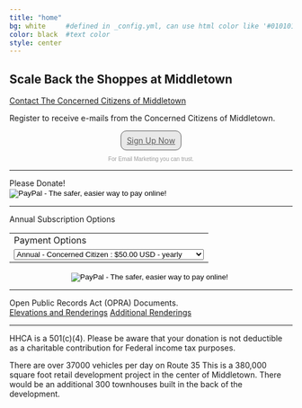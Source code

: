 ```yaml
---
title: "home"
bg: white     #defined in _config.yml, can use html color like '#010101'
color: black  #text color
style: center
---
```


## Scale Back the Shoppes at Middletown

[Contact The Concerned Citizens of Middletown](mailto:concernedcitizensofmiddletown@gmail.com)

Register to receive e-mails from the Concerned Citizens of Middletown.

<!-- BEGIN: Constant Contact Email List Form Button --><div align="center"><a href="http://visitor.r20.constantcontact.com/d.jsp?llr=l5d4o5tab&amp;p=oi&amp;m=1120935055307&amp;sit=l6mwypujb&amp;f=df2760f3-5f29-40e9-8e68-2ea23beb0af8" class="button" style="background-color: rgb(232, 232, 232); border: 1px solid rgb(91, 91, 91); color: rgb(91, 91, 91); display: inline-block; padding: 8px 10px; text-shadow: none; border-radius: 10px;">Sign Up Now</a><!-- BEGIN: Email Marketing you can trust --><div id="ctct_button_footer" style="font-family:Arial,Helvetica,sans-serif;font-size:10px;color:#999999;margin-top: 10px;" align="center">For Email Marketing you can trust.</div></div>
          
<hr/>
Please Donate!  

<form action="https://www.paypal.com/cgi-bin/webscr" method="post" target="_top">
<input type="hidden" name="cmd" value="_s-xclick">
<input type="hidden" name="hosted_button_id" value="FSJGJ9LTFZTZ8">
<input type="image" src="https://www.paypalobjects.com/en_US/i/btn/btn_donateCC_LG.gif" border="0" name="submit" alt="PayPal - The safer, easier way to pay online!">
<img alt="" border="0" src="https://www.paypalobjects.com/en_US/i/scr/pixel.gif" width="1" height="1">
</form>

<hr/>
Annual Subscription Options

<center>
<form action="https://www.paypal.com/cgi-bin/webscr" method="post" target="_top">
<input type="hidden" name="cmd" value="_s-xclick">
<input type="hidden" name="hosted_button_id" value="6S7Z8VLLGPDCA">
<table>
<tr><td><input type="hidden" name="on0" value="Payment Options">Payment Options</td></tr><tr><td><select name="os0">
	<option value="Annual - Concerned Citizen">Annual - Concerned Citizen : $50.00 USD - yearly</option>
	<option value="Annual - Friend of Middletown">Annual - Friend of Middletown : $500.00 USD - yearly</option>
	<option value="Monthly">Monthly : $25.00 USD - monthly</option>
</select> </td></tr>
</table>
<input type="hidden" name="currency_code" value="USD">
<input type="image" src="https://www.paypalobjects.com/en_US/i/btn/btn_subscribeCC_LG.gif" border="0" name="submit" alt="PayPal - The safer, easier way to pay online!">
<img alt="" border="0" src="https://www.paypalobjects.com/en_US/i/scr/pixel.gif" width="1" height="1">
</form>
</center>

<hr/>


Open Public Records Act (OPRA) Documents.<br>
<a href="ElevationsAndRendering.pdf">Elevations and Renderings</a>
<a href="Renderings.pdf">Additional Renderings</a>

<hr/>

HHCA is a 501(c)(4).  Please be aware that your donation is not deductible as a 
charitable contribution for Federal income tax purposes.

There are over 37000 vehicles per day on Route 35
This is a 380,000 square foot retail development project in the center of Middletown.
There would be an additional 300 townhouses built in the back of the development.
